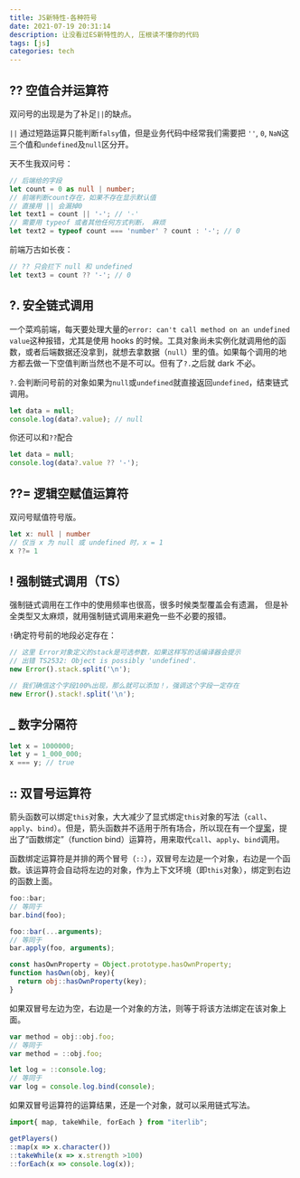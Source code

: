 ```yaml
---
title: JS新特性-各种符号
date: 2021-07-19 20:31:14
description: 让没看过ES新特性的人, 压根读不懂你的代码
tags: [js]
categories: tech
---
```


## ?? 空值合并运算符

双问号的出现是为了补足`||`的缺点。

`||` 通过短路运算只能判断`falsy`值，但是业务代码中经常我们需要把 `''`, `0`, `NaN`这三个值和`undefined`及`null`区分开。

天不生我双问号：

```typescript
// 后端给的字段
let count = 0 as null | number;
// 前端判断count存在，如果不存在显示默认值
// 直接用 || 会漏掉0
let text1 = count || '-'; // '-'
// 需要用 typeof 或者其他任何方式判断， 麻烦
let text2 = typeof count === 'number' ? count : '-'; // 0
```

前端万古如长夜：

```typescript
// ?? 只会拦下 null 和 undefined
let text3 = count ?? '-'; // 0
```

## ?. 安全链式调用

一个菜鸡前端，每天要处理大量的`error: can't call method on an undefined value`这种报错，尤其是使用 hooks 的时候。工具对象尚未实例化就调用他的函数，或者后端数据还没拿到，就想去拿数据（`null`）里的值。如果每个调用的地方都去做一下空值判断当然也不是不可以。但有了`?.`之后就 dark 不必。

`?.`会判断问号前的对象如果为`null`或`undefined`就直接返回`undefined`，结束链式调用。

```js
let data = null;
console.log(data?.value); // null
```

你还可以和`??`配合

```js
let data = null;
console.log(data?.value ?? '-');
```

## ??= 逻辑空赋值运算符

双问号赋值符号版。

```ts
let x: null | number
// 仅当 x 为 null 或 undefined 时，x = 1
x ??= 1
```

## ! 强制链式调用（TS）

强制链式调用在工作中的使用频率也很高，很多时候类型覆盖会有遗漏， 但是补全类型又太麻烦，就用强制链式调用来避免一些不必要的报错。

`!`确定符号前的地段必定存在：

```ts
// 这里 Error对象定义的stack是可选参数，如果这样写的话编译器会提示
// 出错 TS2532: Object is possibly 'undefined'.
new Error().stack.split('\n');

// 我们确信这个字段100%出现，那么就可以添加！，强调这个字段一定存在
new Error().stack!.split('\n');
```

## \_ 数字分隔符

```js
let x = 1000000;
let y = 1_000_000;
x === y; // true
```

## :: 双冒号运算符

箭头函数可以绑定`this`对象，大大减少了显式绑定`this`对象的写法（`call`、`apply`、`bind`）。但是，箭头函数并不适用于所有场合，所以现在有一个[提案](https://github.com/zenparsing/es-function-bind)，提出了“函数绑定”（function bind）运算符，用来取代`call`、`apply`、`bind`调用。

函数绑定运算符是并排的两个冒号（`::`），双冒号左边是一个对象，右边是一个函数。该运算符会自动将左边的对象，作为上下文环境（即`this`对象），绑定到右边的函数上面。

```js
foo::bar; 
// 等同于
bar.bind(foo);

foo::bar(...arguments); 
// 等同于
bar.apply(foo, arguments);

const hasOwnProperty = Object.prototype.hasOwnProperty;
function hasOwn(obj, key){
  return obj::hasOwnProperty(key);
}
```

如果双冒号左边为空，右边是一个对象的方法，则等于将该方法绑定在该对象上面。

```js
var method = obj::obj.foo; 
// 等同于
var method = ::obj.foo;

let log = ::console.log; 
// 等同于
var log = console.log.bind(console);
```

如果双冒号运算符的运算结果，还是一个对象，就可以采用链式写法。

```js
import{ map, takeWhile, forEach } from "iterlib";

getPlayers()
::map(x => x.character())
::takeWhile(x => x.strength >100)
::forEach(x => console.log(x));
```
